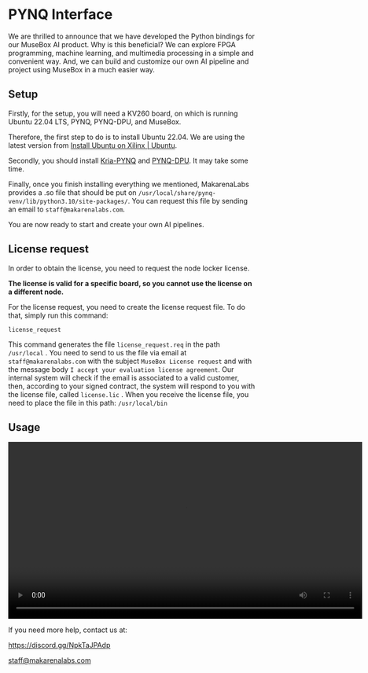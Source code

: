 # PYNQ Interface

We are thrilled to announce that we have developed the Python bindings for our MuseBox AI product. Why is this beneficial? We can explore FPGA programming, machine learning, and multimedia processing in a simple and convenient way. And, we can build and customize our own AI pipeline and project using MuseBox in a much easier way.


## Setup

Firstly, for the setup, you will need a KV260 board, on which is running Ubuntu 22.04 LTS, PYNQ, PYNQ-DPU, and MuseBox.

Therefore, the first step to do is to install Ubuntu 22.04. We are using the latest version from [Install Ubuntu on Xilinx | Ubuntu](https://ubuntu.com/download/amd-xilinx).

Secondly, you should install [Kria-PYNQ](https://github.com/Xilinx/Kria-PYNQ) and [PYNQ-DPU](https://github.com/Xilinx/DPU-PYNQ). It may take some time.

Finally, once you finish installing everything we mentioned, MakarenaLabs provides a .so file that should be put on `/usr/local/share/pynq-venv/lib/python3.10/site-packages/`. You can request this file by sending an email to `staff@makarenalabs.com`.

You are now ready to start and create your own AI pipelines.

## License request

In order to obtain the license, you need to request the node locker license.

**The license is valid for a specific board, so you cannot use the license on a different node.**

For the license request, you need to create the license request file. To do that, simply run this command:

`license_request`

This command generates the file `license_request.req` in the path `/usr/local` . You need to send to us the file via email at `staff@makarenalabs.com` with the subject `MuseBox License request` and with the message body `I accept your evaluation license agreement`.
Our internal system will check if the email is associated to a valid customer, then, according to your signed contract, the system will respond to you with the license file, called `license.lic` .
When you receive the license file, you need to place the file in this path:
`/usr/local/bin`

## Usage

<video width="720"  controls>
  <source src="../assets/videos/musebox_pynq.mp4" type="video/mp4">
</video>



If you need more help, contact us at:

https://discord.gg/NpkTaJPAdp

staff@makarenalabs.com